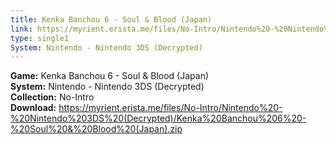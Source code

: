 ```yaml
---
title: Kenka Banchou 6 - Soul & Blood (Japan)
link: https://myrient.erista.me/files/No-Intro/Nintendo%20-%20Nintendo%203DS%20(Decrypted)/Kenka%20Banchou%206%20-%20Soul%20&%20Blood%20(Japan).zip
type: single1
System: Nintendo - Nintendo 3DS (Decrypted)
---
```

<b>Game:</b> Kenka Banchou 6 - Soul & Blood (Japan)<br>
<b>System:</b> Nintendo - Nintendo 3DS (Decrypted)<br>
<b>Collection:</b> No-Intro<br>
<b>Download:</b> https://myrient.erista.me/files/No-Intro/Nintendo%20-%20Nintendo%203DS%20(Decrypted)/Kenka%20Banchou%206%20-%20Soul%20&%20Blood%20(Japan).zip